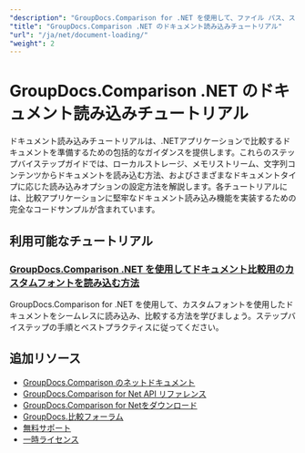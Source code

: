 ```yaml
---
"description": "GroupDocs.Comparison for .NET を使用して、ファイル パス、ストリーム、文字列などのさまざまなソースからドキュメントを読み込む方法を学習します。"
"title": "GroupDocs.Comparison .NET のドキュメント読み込みチュートリアル"
"url": "/ja/net/document-loading/"
"weight": 2
---
```


# GroupDocs.Comparison .NET のドキュメント読み込みチュートリアル

ドキュメント読み込みチュートリアルは、.NETアプリケーションで比較するドキュメントを準備するための包括的なガイダンスを提供します。これらのステップバイステップガイドでは、ローカルストレージ、メモリストリーム、文字列コンテンツからドキュメントを読み込む方法、およびさまざまなドキュメントタイプに応じた読み込みオプションの設定方法を解説します。各チュートリアルには、比較アプリケーションに堅牢なドキュメント読み込み機能を実装するための完全なコードサンプルが含まれています。

## 利用可能なチュートリアル

### [GroupDocs.Comparison .NET を使用してドキュメント比較用のカスタムフォントを読み込む方法](./load-custom-fonts-document-comparison-groupdocs-net/)
GroupDocs.Comparison for .NET を使用して、カスタムフォントを使用したドキュメントをシームレスに読み込み、比較する方法を学びましょう。ステップバイステップの手順とベストプラクティスに従ってください。

## 追加リソース

- [GroupDocs.Comparison のネットドキュメント](https://docs.groupdocs.com/comparison/net/)
- [GroupDocs.Comparison for Net API リファレンス](https://reference.groupdocs.com/comparison/net/)
- [GroupDocs.Comparison for Netをダウンロード](https://releases.groupdocs.com/comparison/net/)
- [GroupDocs.比較フォーラム](https://forum.groupdocs.com/c/comparison)
- [無料サポート](https://forum.groupdocs.com/)
- [一時ライセンス](https://purchase.groupdocs.com/temporary-license/)
